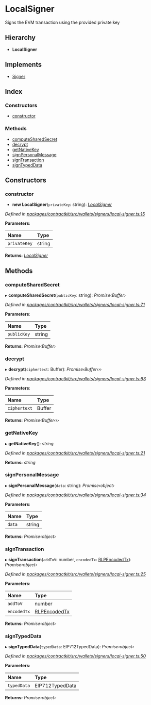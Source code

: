 # LocalSigner

Signs the EVM transaction using the provided private key

## Hierarchy

* **LocalSigner**

## Implements

* [Signer]()

## Index

### Constructors

* [constructor]()

### Methods

* [computeSharedSecret]()
* [decrypt]()
* [getNativeKey]()
* [signPersonalMessage]()
* [signTransaction]()
* [signTypedData]()

## Constructors

### constructor

+ **new LocalSigner**\(`privateKey`: string\): [_LocalSigner_]()

_Defined in_ [_packages/contractkit/src/wallets/signers/local-signer.ts:15_](https://github.com/celo-org/celo-monorepo/blob/master/packages/contractkit/src/wallets/signers/local-signer.ts#L15)

**Parameters:**

| Name | Type |
| :--- | :--- |
| `privateKey` | string |

**Returns:** [_LocalSigner_]()

## Methods

### computeSharedSecret

▸ **computeSharedSecret**\(`publicKey`: string\): _Promise‹Buffer›_

_Defined in_ [_packages/contractkit/src/wallets/signers/local-signer.ts:71_](https://github.com/celo-org/celo-monorepo/blob/master/packages/contractkit/src/wallets/signers/local-signer.ts#L71)

**Parameters:**

| Name | Type |
| :--- | :--- |
| `publicKey` | string |

**Returns:** _Promise‹Buffer›_

### decrypt

▸ **decrypt**\(`ciphertext`: Buffer\): _Promise‹Buffer‹››_

_Defined in_ [_packages/contractkit/src/wallets/signers/local-signer.ts:63_](https://github.com/celo-org/celo-monorepo/blob/master/packages/contractkit/src/wallets/signers/local-signer.ts#L63)

**Parameters:**

| Name | Type |
| :--- | :--- |
| `ciphertext` | Buffer |

**Returns:** _Promise‹Buffer‹››_

### getNativeKey

▸ **getNativeKey**\(\): _string_

_Defined in_ [_packages/contractkit/src/wallets/signers/local-signer.ts:21_](https://github.com/celo-org/celo-monorepo/blob/master/packages/contractkit/src/wallets/signers/local-signer.ts#L21)

**Returns:** _string_

### signPersonalMessage

▸ **signPersonalMessage**\(`data`: string\): _Promise‹object›_

_Defined in_ [_packages/contractkit/src/wallets/signers/local-signer.ts:34_](https://github.com/celo-org/celo-monorepo/blob/master/packages/contractkit/src/wallets/signers/local-signer.ts#L34)

**Parameters:**

| Name | Type |
| :--- | :--- |
| `data` | string |

**Returns:** _Promise‹object›_

### signTransaction

▸ **signTransaction**\(`addToV`: number, `encodedTx`: [RLPEncodedTx]()\): _Promise‹object›_

_Defined in_ [_packages/contractkit/src/wallets/signers/local-signer.ts:25_](https://github.com/celo-org/celo-monorepo/blob/master/packages/contractkit/src/wallets/signers/local-signer.ts#L25)

**Parameters:**

| Name | Type |
| :--- | :--- |
| `addToV` | number |
| `encodedTx` | [RLPEncodedTx]() |

**Returns:** _Promise‹object›_

### signTypedData

▸ **signTypedData**\(`typedData`: EIP712TypedData\): _Promise‹object›_

_Defined in_ [_packages/contractkit/src/wallets/signers/local-signer.ts:50_](https://github.com/celo-org/celo-monorepo/blob/master/packages/contractkit/src/wallets/signers/local-signer.ts#L50)

**Parameters:**

| Name | Type |
| :--- | :--- |
| `typedData` | EIP712TypedData |

**Returns:** _Promise‹object›_

